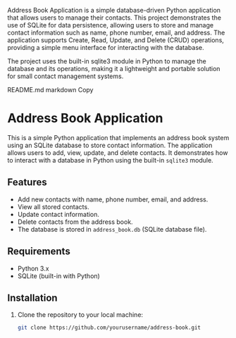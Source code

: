Address Book Application is a simple database-driven Python application that allows users to manage their contacts. This project demonstrates the use of SQLite for data persistence, allowing users to store and manage contact information such as name, phone number, email, and address. The application supports Create, Read, Update, and Delete (CRUD) operations, providing a simple menu interface for interacting with the database.

The project uses the built-in sqlite3 module in Python to manage the database and its operations, making it a lightweight and portable solution for small contact management systems.

README.md
markdown
Copy
# Address Book Application

This is a simple Python application that implements an address book system using an SQLite database to store contact information. The application allows users to add, view, update, and delete contacts. It demonstrates how to interact with a database in Python using the built-in `sqlite3` module.

## Features

- Add new contacts with name, phone number, email, and address.
- View all stored contacts.
- Update contact information.
- Delete contacts from the address book.
- The database is stored in `address_book.db` (SQLite database file).

## Requirements

- Python 3.x
- SQLite (built-in with Python)

## Installation

1. Clone the repository to your local machine:
   ```bash
   git clone https://github.com/yourusername/address-book.git
